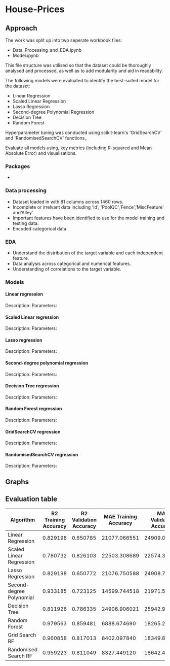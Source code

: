 # House-Prices

## Approach

The work was split up into two seperate workbook files:
- Data_Processing_and_EDA.ipynb
- Model.ipynb

This file structure was utilised so that the dataset could be thoroughly analysed and processed, as well as to add modularity and aid in readability. 

The following models were evaluated to identify the best-suited model for the dataset:
- Linear Regression
- Scaled Linear Regression
- Lasso Regression
- Second-degree Polynomial Regression
- Decision Tree
- Random Forest

Hyperparameter tuning was conducted using scikit-learn's 'GridSearchCV' and 'RandomisedSearchCV' functions,.

Evaluate all models using, key metrics (including R-squared and Mean Absolute Error) and visualisations.

### Packages
- 
### Data processing
- Dataset loaded in with 81 columns across 1460 rows.
- Incomplete or irrelvant data including 'Id', 'PoolQC','Fence','MiscFeature' and'Alley'.
- Important features have been identified to use for the model training and testing data.
- Encoded categorical data.
  
### EDA
- Understand the distribution of the target variable and each independent feature.
- Data analysis across categorical and numerical features.
- Understanding of correlations to the target variable.

### Models
#### Linear regression
Description:
Parameters:

#### Scaled Linear regression
Description:
Parameters:

#### Lasso regression
Description:
Parameters:

#### Second-degree polynomial regression
Description:
Parameters:

#### Decision Tree regression
Description:
Parameters:

#### Random Forest regression
Description:
Parameters:

#### GridSearchCV regression
Description:
Parameters:

#### RandomisedSearchCV regression
Description:
Parameters:

## Graphs

## Evaluation table

|       Algorithm         | R2 Training Accuracy | R2 Validation Accuracy | MAE Training Accuracy | MAE Validation Accuracy |
| ------------------------- | ------------- | ------------- | ------------- | ------------- |
| Linear Regression         | 0.829198	    | 0.650785	    | 21077.066551  | 24909.080194  |
| Scaled Linear Regression  | 0.780732	    | 0.826103	    | 22503.308689	| 22574.392352  |
| Lasso Regression          | 0.829198	    | 0.650772	    | 21076.750588  | 24908.739164  |
| Second-degree Polynomial  | 0.933185	    | 0.723125	    | 14599.744518  | 21971.565993  |
| Decision Tree             | 0.811926	    | 0.786335	    | 24906.906021  | 25942.917001  |
| Random Forest             | 0.979563	    | 0.859481	    | 6888.674690	  | 18265.270063  |
| Grid Search RF            | 0.960858	    | 0.817013	    | 8402.097840	  | 18349.898467  |
| Randomised Search RF      | 0.959223	    | 0.811049	    | 8327.449120	  | 18642.484215  |
